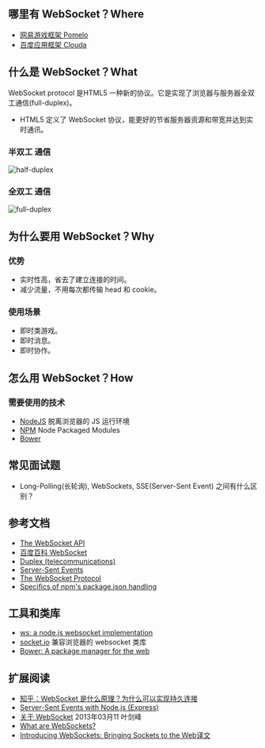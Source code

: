## 哪里有 WebSocket？Where

* [网易游戏框架 Pomelo](http://nodejs.netease.com/)
* [百度应用框架 Clouda](http://cloudajs.org/)

## 什么是 WebSocket？What

WebSocket protocol 是HTML5 一种新的协议。它是实现了浏览器与服务器全双工通信(full-duplex)。

* HTML5 定义了 WebSocket 协议，能更好的节省服务器资源和带宽并达到实时通讯。

### 半双工 通信

![half-duplex](https://upload.wikimedia.org/wikipedia/commons/thumb/b/b3/HalfDuplex.JPG/275px-HalfDuplex.JPG)

### 全双工 通信

![full-duplex](https://upload.wikimedia.org/wikipedia/commons/thumb/7/72/FullDuplex.JPG/275px-FullDuplex.JPG)

## 为什么要用 WebSocket？Why

### 优势

* 实时性高，省去了建立连接的时间。
* 减少流量，不用每次都传输 head 和 cookie。

### 使用场景

* 即时类游戏。
* 即时消息。
* 即时协作。

## 怎么用 WebSocket？How

### 需要使用的技术

* [NodeJS](http://nodejs.org/) 脱离浏览器的 JS 运行环境
* [NPM](http://npmjs.org/) Node Packaged Modules
* [Bower](http://bower.io/)

## 常见面试题

* Long-Polling(长轮询), WebSockets, SSE(Server-Sent Event) 之间有什么区别？

## 参考文档

* [The WebSocket API](http://www.w3.org/TR/websockets/)
* [百度百科 WebSocket](http://baike.baidu.com/view/3623887.htm)
* [Duplex (telecommunications)](https://en.wikipedia.org/wiki/Full_duplex)
* [Server-Sent Events](http://www.w3.org/TR/eventsource/)
* [The WebSocket Protocol](http://tools.ietf.org/html/rfc6455)
* [Specifics of npm's package.json handling](https://www.npmjs.org/doc/files/package.json.html)

## 工具和类库

* [ws: a node.js websocket implementation](http://einaros.github.io/ws/)
* [socket.io](http://socket.io/) 兼容浏览器的 websocket 类库
* [Bower: A package manager for the web](http://bower.io/)

## 扩展阅读

* [知乎：WebSocket 是什么原理？为什么可以实现持久连接](http://www.zhihu.com/question/20215561)
* [Server-Sent Events with Node.js (Express)](http://tomkersten.com/articles/server-sent-events-with-node/)
* [关于 WebSocket](http://www.cnblogs.com/yjf512/archive/2013/03/11/2953483.html) 2013年03月11 叶剑峰
* [What are WebSockets?](http://pusher.com/websockets)
* [Introducing WebSockets: Bringing Sockets to the Web](http://www.html5rocks.com/en/tutorials/websockets/basics/)[译文](http://www.html5rocks.com/zh/tutorials/websockets/basics/)